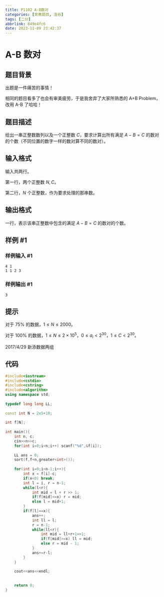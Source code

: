 ```yaml
---
title: P1102 A-B数对
categories: [竞赛题目, 洛谷]
tags: [二分]
abbrlink: 849e4fc6
date: 2023-11-09 23:42:37
---
```

# A-B 数对

## 题目背景

出题是一件痛苦的事情！

相同的题目看多了也会有审美疲劳，于是我舍弃了大家所熟悉的 A+B Problem，改用 A-B 了哈哈！

## 题目描述

给出一串正整数数列以及一个正整数 $C$，要求计算出所有满足 $A - B = C$ 的数对的个数（不同位置的数字一样的数对算不同的数对）。

## 输入格式

输入共两行。

第一行，两个正整数 $N,C$。

第二行，$N$ 个正整数，作为要求处理的那串数。

## 输出格式

一行，表示该串正整数中包含的满足 $A - B = C$ 的数对的个数。

## 样例 #1

### 样例输入 #1

```
4 1
1 1 2 3
```

### 样例输出 #1

```
3
```

## 提示

对于 $75\%$ 的数据，$1 \leq N \leq 2000$。

对于 $100\%$ 的数据，$1 \leq N \leq 2 \times 10^5$，$0 \leq a_i <2^{30}$，$1 \leq C < 2^{30}$。

2017/4/29 新添数据两组

## 代码

```cpp
#include<iostream>
#include<cstdio>
#include<cstring>
#include<algorithm>
using namespace std;
 
typedef long long LL;
 
const int N = 2e5+10;
 
int f[N];
 
int main(){
    int n, c;
    cin>>n>>c;
    for(int i=0;i<n;i++) scanf("%d",&f[i]);
  
    LL ans = 0;
    sort(f,f+n,greater<int>());
  
    for(int i=0;i<n-1;i++){
        int x = f[i]-c;
        if(x<0) break;
        int l = i, r = n-1;
        while(l<r){
            int mid = l + r >> 1;
            if(f[mid]<=x) r = mid;
            else l = mid+1;
        }
        if(f[l]==x){
            ans++;
            int ll = l;
            r = n-1;
            while(ll<r){
                int mid = ll+r+1>>1;
                if(f[mid]>=x) ll = mid;
                else r = mid - 1;
            }
            ans+=r-l;
        }
    }
  
    cout<<ans<<endl;
  
  
    return 0;
}
```
